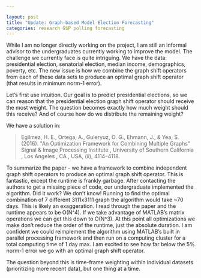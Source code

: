 ```yaml
---

layout: post
title: "Update: Graph-based Model Election Forecasting"
categories: research GSP polling forecasting
---
```


While I am no longer directly working on the project, I am still an informal advisor to the undergraduates currently working to improve the model. The challenge we currently face is quite intriguing. We have the data: presidential election, senatorial election, median income, demographics, poverty, etc. The new issue is how we combine the graph shift operators from each of these data sets to produce an optimal graph shift operator (that results in minimum norm-1 error).

Let’s first use intuition. Our goal is to predict presidential elections, so we can reason that the presidential election graph shift operator should receive the most weight. The question becomes exactly how much weight should this receive? And of course how do we distribute the remaining weight?

We have a solution in:

> Egilmez, H. E., Ortega, A., Guleryuz, O. G., Ehmann, J., & Yea, S. (2016). "An Optimization Framework for Combining Multiple Graphs" Signal & Image Processing Institute , University of Southern California , Los Angeles , CA , USA, (ii), 4114–4118.

To summarize the paper - we have a framework to combine independent graph shift operators to produce an optimal graph shift operator. This is fantastic, except the runtime is frankly garbage. After contacting the authors to get a missing piece of code, our undergraduate implemented the algorithm. Did it work? We don’t know! Running to find the optimal combination of 7 different 3111x3111 graph the algorithm would take ~70 days. This is likely an exaggeration. I read through the paper and the runtime appears to be O(N^4). If we take advantage of MATLAB’s matrix operations we can get this down to O(N^3). At this point all optimizations we make don’t reduce the order of the runtime, just the absolute duration. I am confident we could reimplement the algorithm using MATLAB’s built in parallel processing framework and then run on a computing cluster for a total computing time of 1 day max. I am excited to see how far below the 5% norm-1 error we go with an optimal graph shift operator.

The question beyond this is time-frame weighting within individual datasets (prioritizing more recent data), but one thing at a time.
